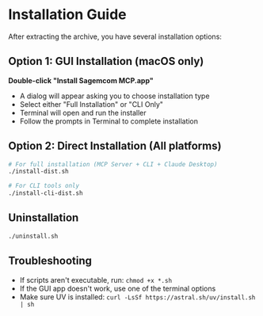 # Installation Guide

After extracting the archive, you have several installation options:

## Option 1: GUI Installation (macOS only)
**Double-click "Install Sagemcom MCP.app"**
- A dialog will appear asking you to choose installation type
- Select either "Full Installation" or "CLI Only"
- Terminal will open and run the installer
- Follow the prompts in Terminal to complete installation

## Option 2: Direct Installation (All platforms)
```bash
# For full installation (MCP Server + CLI + Claude Desktop)
./install-dist.sh

# For CLI tools only
./install-cli-dist.sh
```

## Uninstallation
```bash
./uninstall.sh
```

## Troubleshooting
- If scripts aren't executable, run: `chmod +x *.sh`
- If the GUI app doesn't work, use one of the terminal options
- Make sure UV is installed: `curl -LsSf https://astral.sh/uv/install.sh | sh`